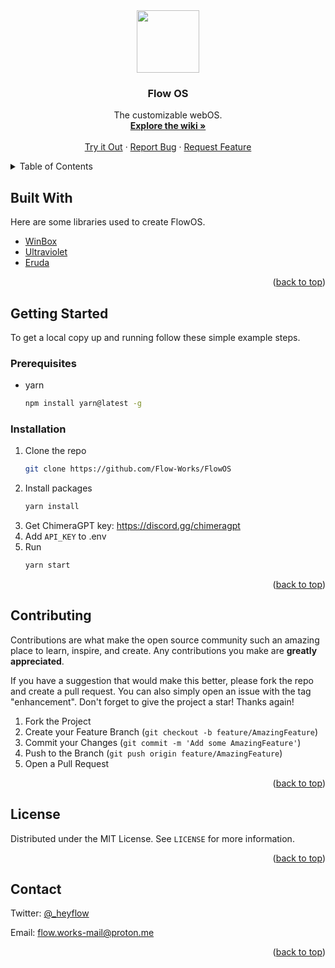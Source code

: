 <div align="center">
	<a href="https://github.com/Flow-Works/FlowOS">
		<img src="https://raw.githubusercontent.com/Flow-Works/FlowOS/main/FlowOS/public/assets/logo.svg" width="100px">
	</a>
	<h3 align="center">Flow OS</h3>
	<p align="center">
		The customizable webOS.
		<br />
    	<a href="https://flowos-thinliquid.webapp-store.de/"><strong>Explore the wiki »</strong></a>
    	<br />
    	<br />
    	<a href="https://flow-os.liquid.is-a.dev/">Try it Out</a>
    	·
    	<a href="https://github.com/Flow-Works/FlowOS/issues">Report Bug</a>
    	·
    	<a href="https://github.com/Flow-Works/FlowOS/issues">Request Feature</a>
	</p>
</div>

<details>
  	<summary>Table of Contents</summary>
  	<ol>
    	<li>
      		<a href="#built-with">Built With</a>
    	</li>
    	<li>
      		<a href="#getting-started">Getting Started</a>
      		<ul>
        		<li><a href="#prerequisites">Prerequisites</a></li>
        		<li><a href="#installation">Installation</a></li>
      		</ul>
    	</li>
    	<li><a href="#contributing">Contributing</a></li>
    	<li><a href="#license">License</a></li>
    	<li><a href="#contact">Contact</a></li>
  	</ol>
</details>

<!-- BUILT WITH -->
## Built With

Here are some libraries used to create FlowOS.

- [WinBox](https://github.com/nextapps-de/winbox)
- [Ultraviolet](https://github.com/titaniumnetwork-dev/Ultraviolet)
- [Eruda](https://github.com/liriliri/eruda)

<p align="right">(<a href="#readme-top">back to top</a>)</p>

<!-- GETTING STARTED -->
## Getting Started

To get a local copy up and running follow these simple example steps.

### Prerequisites

- yarn
  ```sh
  npm install yarn@latest -g
  ```

### Installation

1. Clone the repo
   ```sh
   git clone https://github.com/Flow-Works/FlowOS
   ```
2. Install packages
   ```sh
   yarn install
   ```
3. Get ChimeraGPT key: https://discord.gg/chimeragpt
4. Add `API_KEY` to .env
5. Run
   ```sh
   yarn start
   ```

<p align="right">(<a href="#readme-top">back to top</a>)</p>

<!-- CONTRIBUTING -->
## Contributing

Contributions are what make the open source community such an amazing place to learn, inspire, and create. Any contributions you make are **greatly appreciated**.

If you have a suggestion that would make this better, please fork the repo and create a pull request. You can also simply open an issue with the tag "enhancement".
Don't forget to give the project a star! Thanks again!

1. Fork the Project
2. Create your Feature Branch (`git checkout -b feature/AmazingFeature`)
3. Commit your Changes (`git commit -m 'Add some AmazingFeature'`)
4. Push to the Branch (`git push origin feature/AmazingFeature`)
5. Open a Pull Request

<p align="right">(<a href="#readme-top">back to top</a>)</p>

<!-- LICENSE -->
## License

Distributed under the MIT License. See `LICENSE` for more information.

<p align="right">(<a href="#readme-top">back to top</a>)</p>

<!-- CONTACT -->
## Contact

Twitter: [@\_heyflow](https://twitter.com/_heyflow)

Email: flow.works-mail@proton.me

<p align="right">(<a href="#readme-top">back to top</a>)</p>
